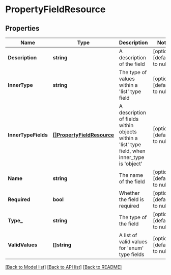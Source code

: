 # PropertyFieldResource

## Properties
Name | Type | Description | Notes
------------ | ------------- | ------------- | -------------
**Description** | **string** | A description of the field | [optional] [default to null]
**InnerType** | **string** | The type of values within a &#39;list&#39; type field | [optional] [default to null]
**InnerTypeFields** | [**[]PropertyFieldResource**](PropertyFieldResource.md) | A description of fields within objects within a &#39;list&#39; type field, when inner_type is &#39;object&#39; | [optional] [default to null]
**Name** | **string** | The name of the field | [optional] [default to null]
**Required** | **bool** | Whether the field is required | [optional] [default to null]
**Type_** | **string** | The type of the field | [optional] [default to null]
**ValidValues** | **[]string** | A list of valid values for &#39;enum&#39; type fields | [optional] [default to null]

[[Back to Model list]](../README.md#documentation-for-models) [[Back to API list]](../README.md#documentation-for-api-endpoints) [[Back to README]](../README.md)


